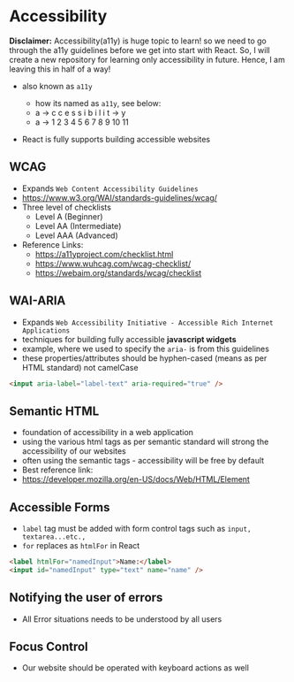 # Accessibility

**Disclaimer:**
Accessibility(a11y) is huge topic to learn! so we need to go through
the a11y guidelines before we get into start with React. So, I will create a new repository for learning only accessibility in future. Hence, I am leaving this in half of a way!

- also known as `a11y`

  - how its named as `a11y`, see below:
  - a -> c c e s s i b i l i t -> y
  - a -> 1 2 3 4 5 6 7 8 9 10 11

- React is fully supports building accessible websites

## WCAG

- Expands `Web Content Accessibility Guidelines`
- https://www.w3.org/WAI/standards-guidelines/wcag/
- Three level of checklists
  - Level A (Beginner)
  - Level AA (Intermediate)
  - Level AAA (Advanced)
- Reference Links:
  - https://a11yproject.com/checklist.html
  - https://www.wuhcag.com/wcag-checklist/
  - https://webaim.org/standards/wcag/checklist

## WAI-ARIA

- Expands `Web Accessibility Initiative - Accessible Rich Internet Applications`
- techniques for building fully accessible **javascript widgets**
- example, where we used to specify the `aria-` is from this guidelines
- these properties/attributes should be hyphen-cased (means as per HTML standard) not camelCase

```html
<input aria-label="label-text" aria-required="true" />
```

## Semantic HTML

- foundation of accessibility in a web application
- using the various html tags as per semantic standard will strong the accessibility of our websites
- often using the semantic tags - accessibility will be free by default
- Best reference link:
- https://developer.mozilla.org/en-US/docs/Web/HTML/Element

## Accessible Forms

- `label` tag must be added with form control tags such as `input, textarea...etc.,`
- `for` replaces as `htmlFor` in React

```html
<label htmlFor="namedInput">Name:</label>
<input id="namedInput" type="text" name="name" />
```

## Notifying the user of errors

- All Error situations needs to be understood by all users

## Focus Control

- Our website should be operated with keyboard actions as well

